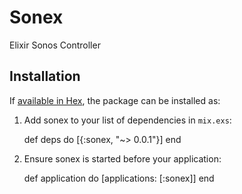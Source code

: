 # Sonex

Elixir Sonos Controller

## Installation

If [available in Hex](https://hex.pm/docs/publish), the package can be installed as:

  1. Add sonex to your list of dependencies in `mix.exs`:

        def deps do
          [{:sonex, "~> 0.0.1"}]
        end

  2. Ensure sonex is started before your application:

        def application do
          [applications: [:sonex]]
        end
